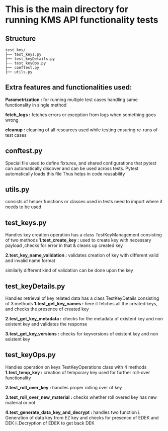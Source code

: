 # This is the main directory for running KMS API functionality tests

## Structure
```
test_kms/
├── test_keys.py       
├── test_keyDetails.py 
├── test_keyOps.py    
├── conftest.py       
├── utils.py
```

## Extra features and functionalities used:
  **Parametrization :** for running multiple test cases handling same functionality in single method
  
  **fetch_logs      :** fetches errors or exception from logs when something goes wrong
  
  **cleanup         :** cleaning of all resources used while testing ensuring re-runs of test cases


## conftest.py
Special file used to define fixtures, and shared configurations that pytest can automatically discover and can be used across tests.
Pytest automatically loads this file
Thus helps in code reusability

## utils.py
consists of helper functions or classes used in tests
need to import where it needs to be used

## test_keys.py 
Handles key creation operation
has a class TestKeyManagement consisting of two methods 
  **1.test_create_key          :**  used to create key with necessary payload ,checks for error in that & cleans up created key
  
  **2.test_key_name_validation :**  validates creation of key with different valid and invalid name format

similarly different kind of validation can be done upon the key

## test_keyDetails.py
Handles retrieval of key related data
has a class TestKeyDetails consisting of 3 methods
  **1.test_get_key_names    :** here it fetches all the created keys, and checks the presence of created key
  
  **2.test_get_key_metadata :** checks for the metadata of existent key and non existent key and validates the response
  
  **3.test_get_key_versions :** checks for keyversions of existent key and non existent key

## test_keyOps.py
Handles operation on keys
TestKeyOperations class with 4 methods
  **1.test_temp_key               :**   creation of temporary key used for further roll-over functionality
  
  **2.test_roll_over_key          :**   handles proper rolling over of key
  
  **3.test_roll_over_new_material :**   checks whether roll overed key has new material or not
  
  **4.test_generate_data_key_and_decrypt :** handles two function
  i. Generation of data key from EZ key and checks for presence of EDEK and DEK 
  ii.Decryption of EDEK to get back DEK 
               
